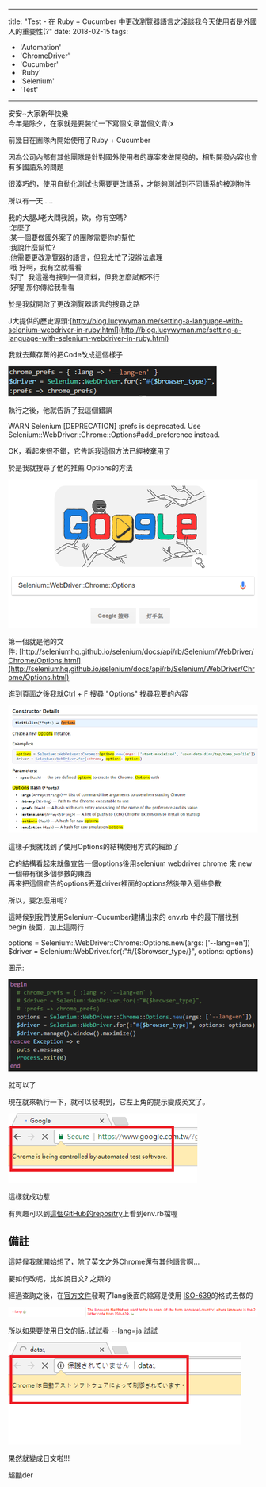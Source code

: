 
---
title: "Test - 在 Ruby + Cucumber 中更改瀏覽器語言之淺談我今天使用者是外國人的重要性(?"
date: 2018-02-15
tags: 
  - 'Automation'
  - 'ChromeDriver'
  - 'Cucumber'
  - 'Ruby'
  - 'Selenium'
  - 'Test'
---

安安~大家新年快樂  
今年是除夕，在家就是要裝忙一下寫個文章當個文青(x

前幾日在團隊內開始使用了Ruby + Cucumber

因為公司內部有其他團隊是針對國外使用者的專案來做開發的，相對開發內容也會有多國語系的問題

很湊巧的，使用自動化測試也需要更改語系，才能夠測試到不同語系的被測物件

所以有一天.....

我的大腿J老大問我說，欸，你有空嗎?  
:怎麼了  
:某一個要做國外案子的團隊需要你的幫忙  
:我說什麼幫忙?  
:他需要更改瀏覽器的語言，但我太忙了沒辦法處理  
:哦 好啊，我有空就看看  
:對了  我這邊有搜到一個資料，但我怎麼試都不行  
:好喔 那你傳給我看看

於是我就開啟了更改瀏覽器語言的搜尋之路

J大提供的歷史源頭:[http://blog.lucywyman.me/setting-a-language-with-selenium-webdriver-in-ruby.html](http://blog.lucywyman.me/setting-a-language-with-selenium-webdriver-in-ruby.html)

我就去蕪存菁的把Code改成這個樣子

![](/img/2018-120635/1518668530_99643.png)

執行之後，他就告訴了我這個錯誤

WARN Selenium \[DEPRECATION\] :prefs is deprecated. Use Selenium::WebDriver::Chrome::Options#add\_preference instead.

OK，看起來很不錯，它告訴我這個方法已經被棄用了

於是我就搜尋了他的推薦 Options的方法

![](/img/2018-120635/1518663630_40667.png)

第一個就是他的文件: [http://seleniumhq.github.io/selenium/docs/api/rb/Selenium/WebDriver/Chrome/Options.html](http://seleniumhq.github.io/selenium/docs/api/rb/Selenium/WebDriver/Chrome/Options.html)

進到頁面之後我就Ctrl + F 搜尋 "Options" 找尋我要的內容

![](/img/2018-120635/1518663777_78226.png)

這樣子我就找到了使用Options的結構使用方式的細節了

它的結構看起來就像宣告一個options後用selenium webdriver chrome 來 new 一個帶有很多個參數的東西  
再來把這個宣告的options丟進driver裡面的options然後帶入這些參數

所以，要怎麼用呢?

這時候到我們使用Selenium-Cucumber建構出來的 env.rb 中的最下層找到 begin 後面，加上這兩行

options = Selenium::WebDriver::Chrome::Options.new(args: \['--lang=en'\])  
$driver = Selenium::WebDriver.for(:"#/{$browser\_type/}", options: options)

圖示:

![](/img/2018-120635/1518668994_17205.png)

就可以了

現在就來執行一下，就可以發現到，它左上角的提示變成英文了。

![](/img/2018-120635/1518668581_24657.png)

這樣就成功惹

有興趣可以到[這個GitHub的repositry](https://github.com/SQZ777/RubyDemoWithGoogle/blob/master/features/support/env.rb)上看到env.rb檔喔

備註
--

這時候我就開始想了，除了英文之外Chrome還有其他語言啊...

要如何改呢，比如說日文? 之類的

經過查詢之後，在[官方文件](https://peter.sh/experiments/chromium-command-line-switches/)發現了lang後面的縮寫是使用 [ISO-639](https://zh.wikipedia.org/wiki/ISO_639-1%E4%BB%A3%E7%A0%81%E8%A1%A8)的格式去做的

![](/img/2018-120635/1518666695_61232.png)

所以如果要使用日文的話..試試看 --lang=ja 試試

![](/img/2018-120635/1518667217_70336.png)

果然就變成日文啦!!!

超酷der